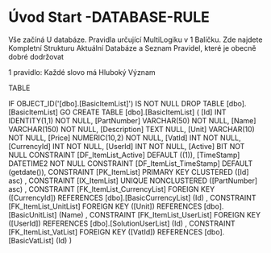 ﻿# Úvod   Start -DATABASE-RULE  

Vše začíná U databáze. 
Pravidla určující MultiLogiku v 1 Balíčku.
Zde najdete Kompletní Strukturu Aktuální Databáze
a Seznam Pravidel, které je obecně dobré dodržovat

1 pravidlo: Každé slovo má Hluboký Význam

TABLE


 IF OBJECT_ID('[dbo].[BasicItemList]') IS NOT NULL 
 DROP TABLE [dbo].[BasicItemList] 
 GO
 CREATE TABLE [dbo].[BasicItemList] ( 
 [Id]           INT              IDENTITY(1,1)          NOT NULL,
 [PartNumber]   VARCHAR(50)                             NOT NULL,
 [Name]         VARCHAR(150)                            NOT NULL,
 [Description]  TEXT                                        NULL,
 [Unit]         VARCHAR(10)                             NOT NULL,
 [Price]        NUMERIC(10,2)                           NOT NULL,
 [VatId]        INT                                     NOT NULL,
 [CurrencyId]   INT                                     NOT NULL,
 [UserId]       INT                                     NOT NULL,
 [Active]       BIT                                     NOT NULL  CONSTRAINT [DF_ItemList_Active] DEFAULT ((1)),
 [TimeStamp]    DATETIME2                               NOT NULL  CONSTRAINT [DF_ItemList_TimeStamp] DEFAULT (getdate()),
 CONSTRAINT   [PK_ItemList]  PRIMARY KEY CLUSTERED    ([Id] asc) ,
 CONSTRAINT   [IX_ItemList]  UNIQUE      NONCLUSTERED ([PartNumber] asc) ,
 CONSTRAINT [FK_ItemList_CurrencyList] FOREIGN KEY ([CurrencyId]) REFERENCES [dbo].[BasicCurrencyList] (Id) ,
 CONSTRAINT [FK_ItemList_UnitList] FOREIGN KEY ([Unit]) REFERENCES [dbo].[BasicUnitList] (Name) ,
 CONSTRAINT [FK_ItemList_UserList] FOREIGN KEY ([UserId]) REFERENCES [dbo].[SolutionUserList] (Id) ,
 CONSTRAINT [FK_ItemList_VatList] FOREIGN KEY ([VatId]) REFERENCES [dbo].[BasicVatList] (Id) )
 
 